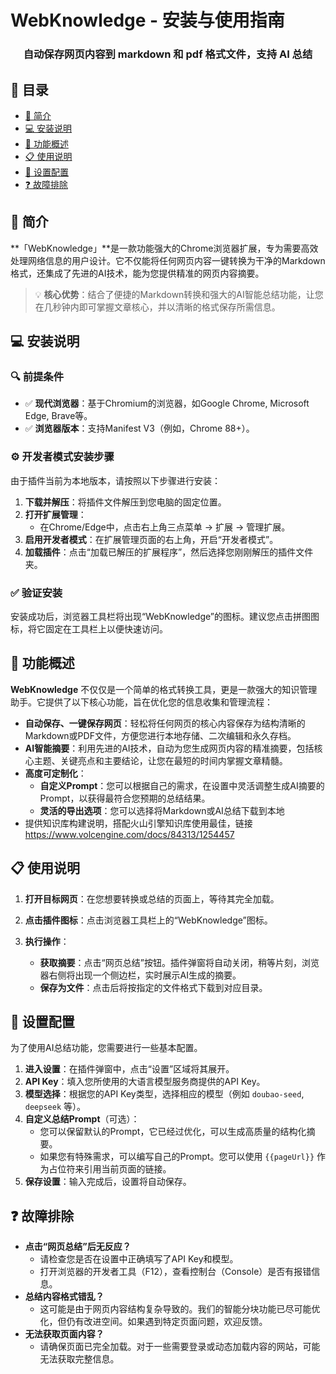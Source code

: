 # WebKnowledge - 安装与使用指南

<div align="center">
<h3>自动保存网页内容到 markdown 和 pdf 格式文件，支持 AI 总结</h3>
</div>

## 📑 目录

- [📝 简介](#简介)
- [💻 安装说明](#安装说明)
- [🔎 功能概述](#功能概述)
- [📋 使用说明](#使用说明)
- [🔧 设置配置](#设置配置)
- [❓ 故障排除](#故障排除)

## 📝 简介

**「WebKnowledge」**是一款功能强大的Chrome浏览器扩展，专为需要高效处理网络信息的用户设计。它不仅能将任何网页内容一键转换为干净的Markdown格式，还集成了先进的AI技术，能为您提供精准的网页内容摘要。

> 💡 **核心优势**：结合了便捷的Markdown转换和强大的AI智能总结功能，让您在几秒钟内即可掌握文章核心，并以清晰的格式保存所需信息。

## 💻 安装说明

### 🔍 前提条件

- ✅ **现代浏览器**：基于Chromium的浏览器，如Google Chrome, Microsoft Edge, Brave等。
- ✅ **浏览器版本**：支持Manifest V3（例如，Chrome 88+）。

### ⚙️ 开发者模式安装步骤

由于插件当前为本地版本，请按照以下步骤进行安装：

1. **下载并解压**：将插件文件解压到您电脑的固定位置。
2. **打开扩展管理**：
   - 在Chrome/Edge中，点击右上角三点菜单 → 扩展 → 管理扩展。
3. **启用开发者模式**：在扩展管理页面的右上角，开启“开发者模式”。
4. **加载插件**：点击“加载已解压的扩展程序”，然后选择您刚刚解压的插件文件夹。

### ✅ 验证安装

安装成功后，浏览器工具栏将出现“WebKnowledge”的图标。建议您点击拼图图标，将它固定在工具栏上以便快速访问。

## 🔎 功能概述

**WebKnowledge** 不仅仅是一个简单的格式转换工具，更是一款强大的知识管理助手。它提供了以下核心功能，旨在优化您的信息收集和管理流程：

- **自动保存、一键保存网页**：轻松将任何网页的核心内容保存为结构清晰的Markdown或PDF文件，方便您进行本地存储、二次编辑和永久存档。
- **AI智能摘要**：利用先进的AI技术，自动为您生成网页内容的精准摘要，包括核心主题、关键亮点和主要结论，让您在最短的时间内掌握文章精髓。
- **高度可定制化**：
  - **自定义Prompt**：您可以根据自己的需求，在设置中灵活调整生成AI摘要的Prompt，以获得最符合您预期的总结结果。
  - **灵活的导出选项**：您可以选择将Markdown或AI总结下载到本地
- 提供知识库构建说明，搭配火山引擎知识库使用最佳，链接 https://www.volcengine.com/docs/84313/1254457

## 📋 使用说明

1. **打开目标网页**：在您想要转换或总结的页面上，等待其完全加载。
2. **点击插件图标**：点击浏览器工具栏上的“WebKnowledge”图标。
3. **执行操作**：

   - **获取摘要**：点击“网页总结”按钮。插件弹窗将自动关闭，稍等片刻，浏览器右侧将出现一个侧边栏，实时展示AI生成的摘要。
   - **保存为文件**：点击后将按指定的文件格式下载到对应目录。

## 🔧 设置配置

为了使用AI总结功能，您需要进行一些基本配置。

1. **进入设置**：在插件弹窗中，点击“设置”区域将其展开。
2. **API Key**：填入您所使用的大语言模型服务商提供的API Key。
3. **模型选择**：根据您的API Key类型，选择相应的模型（例如 `doubao-seed`, `deepseek` 等）。
4. **自定义总结Prompt**（可选）：
   - 您可以保留默认的Prompt，它已经过优化，可以生成高质量的结构化摘要。
   - 如果您有特殊需求，可以编写自己的Prompt。您可以使用 `{{pageUrl}}` 作为占位符来引用当前页面的链接。
5. **保存设置**：输入完成后，设置将自动保存。

## ❓ 故障排除

- **点击“网页总结”后无反应？**
  - 请检查您是否在设置中正确填写了API Key和模型。
  - 打开浏览器的开发者工具（F12），查看控制台（Console）是否有报错信息。
- **总结内容格式错乱？**
  - 这可能是由于网页内容结构复杂导致的。我们的智能分块功能已尽可能优化，但仍有改进空间。如果遇到特定页面问题，欢迎反馈。
- **无法获取页面内容？**
  - 请确保页面已完全加载。对于一些需要登录或动态加载内容的网站，可能无法获取完整信息。
